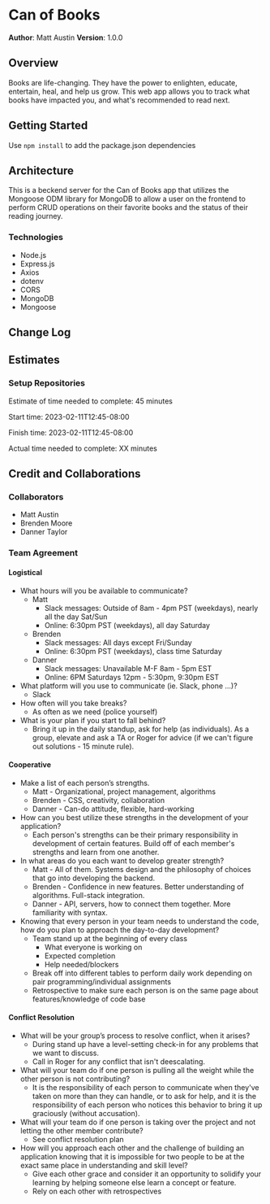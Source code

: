 # Can of Books

**Author**: Matt Austin
**Version**: 1.0.0

## Overview

Books are life-changing. They have the power to enlighten, educate, entertain, heal, and help us grow. This web app allows you to track what books have impacted you, and what's recommended to read next.

## Getting Started

Use `npm install` to add the package.json dependencies

## Architecture

This is a beckend server for the Can of Books app that utilizes the Mongoose ODM library for MongoDB to allow a user on the frontend to perform CRUD operations on their favorite books and the status of their reading journey.

### Technologies

- Node.js
- Express.js
- Axios
- dotenv
- CORS
- MongoDB
- Mongoose

## Change Log
<!-- Use this area to document the iterative changes made to your application as each feature is successfully implemented. Use time stamps. Here's an example:

01-01-2001 4:59pm - Application now has a fully-functional express server, with a GET route for the location resource. -->

## Estimates

### Setup Repositories

Estimate of time needed to complete: 45 minutes

Start time: 2023-02-11T12:45-08:00

Finish time: 2023-02-11T12:45-08:00

Actual time needed to complete: XX minutes

## Credit and Collaborations

### Collaborators

- Matt Austin
- Brenden Moore
- Danner Taylor

### Team Agreement

#### Logistical

- What hours will you be available to communicate?
  - Matt
    - Slack messages: Outside of 8am - 4pm PST (weekdays), nearly all the day Sat/Sun
    - Online: 6:30pm PST (weekdays), all day Saturday
  - Brenden
    - Slack messages: All days except Fri/Sunday
    - Online: 6:30pm PST (weekdays), class time Saturday
  - Danner
    - Slack messages: Unavailable M-F 8am - 5pm EST
    - Online: 6PM Saturdays 12pm - 5:30pm, 9:30pm EST
- What platform will you use to communicate (ie. Slack, phone …)?
  - Slack
- How often will you take breaks?
  - As often as we need (police yourself)
- What is your plan if you start to fall behind?
  - Bring it up in the daily standup, ask for help (as individuals). As a group, elevate and ask a TA or Roger for advice (if we can't figure out solutions - 15 minute rule).

#### Cooperative

- Make a list of each person’s strengths.
  - Matt - Organizational, project management, algorithms
  - Brenden - CSS, creativity, collaboration
  - Danner - Can-do attitude, flexible, hard-working
- How can you best utilize these strengths in the development of your application?
  - Each person's strengths can be their primary responsibility in development of certain features. Build off of each member's strengths and learn from one another.
- In what areas do you each want to develop greater strength?
  - Matt - All of them. Systems design and the philosophy of choices that go into developing the backend.
  - Brenden - Confidence in new features. Better understanding of algorithms. Full-stack integration.
  - Danner - API, servers, how to connect them together. More familiarity with syntax.
- Knowing that every person in your team needs to understand the code, how do you plan to approach the day-to-day development?
  - Team stand up at the beginning of every class
    - What everyone is working on
    - Expected completion
    - Help needed/blockers
  - Break off into different tables to perform daily work depending on pair programming/individual assignments
  - Retrospective to make sure each person is on the same page about features/knowledge of code base

#### Conflict Resolution

- What will be your group’s process to resolve conflict, when it arises?
  - During stand up have a level-setting check-in for any problems that we want to discuss.
  - Call in Roger for any conflict that isn't deescalating.
- What will your team do if one person is pulling all the weight while the other person is not contributing?
  - It is the responsibility of each person to communicate when they've taken on more than they can handle, or to ask for help, and it is the responsibility of each person who notices this behavior to bring it up graciously (without accusation).
- What will your team do if one person is taking over the project and not letting the other member contribute?
  - See conflict resolution plan
- How will you approach each other and the challenge of building an application knowing that it is impossible for two people to be at the exact same place in understanding and skill level?
  - Give each other grace and consider it an opportunity to solidify your learning by helping someone else learn a concept or feature.
  - Rely on each other with retrospectives
